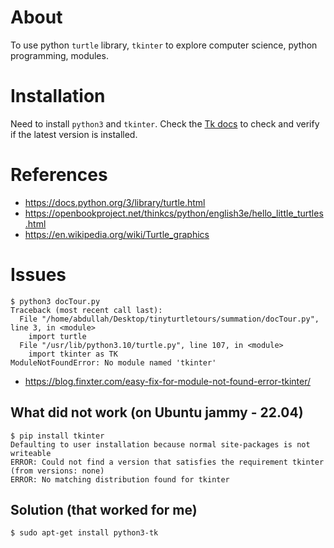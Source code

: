 # About

To use python `turtle` library, `tkinter` to explore computer science, python programming, modules.

# Installation

Need to install `python3` and `tkinter`. Check the [Tk docs](https://tkdocs.com/tutorial/index.html) to
check and verify if the latest version is installed.

# References

* https://docs.python.org/3/library/turtle.html
* https://openbookproject.net/thinkcs/python/english3e/hello_little_turtles.html
* https://en.wikipedia.org/wiki/Turtle_graphics

# Issues

```
$ python3 docTour.py
Traceback (most recent call last):
  File "/home/abdullah/Desktop/tinyturtletours/summation/docTour.py", line 3, in <module>
    import turtle
  File "/usr/lib/python3.10/turtle.py", line 107, in <module>
    import tkinter as TK
ModuleNotFoundError: No module named 'tkinter'

```

* https://blog.finxter.com/easy-fix-for-module-not-found-error-tkinter/

## What did not work (on Ubuntu jammy - 22.04)

```
$ pip install tkinter
Defaulting to user installation because normal site-packages is not writeable
ERROR: Could not find a version that satisfies the requirement tkinter (from versions: none)
ERROR: No matching distribution found for tkinter
```

## Solution (that worked for me)

`$ sudo apt-get install python3-tk`
